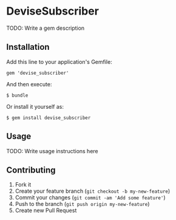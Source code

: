 # DeviseSubscriber

TODO: Write a gem description

## Installation

Add this line to your application's Gemfile:

    gem 'devise_subscriber'

And then execute:

    $ bundle

Or install it yourself as:

    $ gem install devise_subscriber

## Usage

TODO: Write usage instructions here

## Contributing

1. Fork it
2. Create your feature branch (`git checkout -b my-new-feature`)
3. Commit your changes (`git commit -am 'Add some feature'`)
4. Push to the branch (`git push origin my-new-feature`)
5. Create new Pull Request

